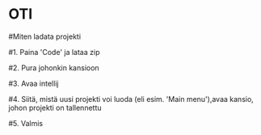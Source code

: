 # OTI

#Miten ladata projekti

#1. Paina 'Code' ja lataa zip

#2. Pura johonkin kansioon

#3. Avaa intellij

#4. Siitä, mistä uusi projekti voi luoda (eli esim. 'Main menu'),avaa kansio,
johon projekti on tallennettu

#5. Valmis
